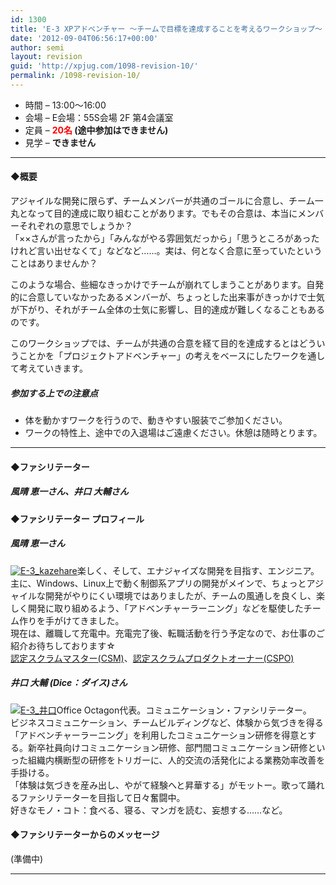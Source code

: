 ```yaml
---
id: 1300
title: 'E-3 XPアドベンチャー 〜チームで目標を達成することを考えるワークショップ〜【ワークショップ】'
date: '2012-09-04T06:56:17+00:00'
author: semi
layout: revision
guid: 'http://xpjug.com/1098-revision-10/'
permalink: /1098-revision-10/
---
```


- 時間 – 13:00〜16:00
- 会場 – E会場：55S会場 2F 第4会議室
- 定員 – **<font color="red">20名</font> (途中参加はできません)**
- 見学 – **できません**

---

#### ◆概要

アジャイルな開発に限らず、チームメンバーが共通のゴールに合意し、チーム一丸となって目的達成に取り組むことがあります。でもその合意は、本当にメンバーそれぞれの意思でしょうか？  
「××さんが言ったから」「みんながやる雰囲気だっから」「思うところがあったけれど言い出せなくて」などなど……。実は、何となく合意に至っていたということはありませんか？

このような場合、些細なきっかけでチームが崩れてしまうことがあります。自発的に合意していなかったあるメンバーが、ちょっとした出来事がきっかけで士気が下がり、それがチーム全体の士気に影響し、目的達成が難しくなることもあるのです。

このワークショップでは、チームが共通の合意を経て目的を達成するとはどういうことかを「プロジェクトアドベンチャー」の考えをベースにしたワークを通して考えていきます。

##### 参加する上での注意点

- 体を動かすワークを行うので、動きやすい服装でご参加ください。
- ワークの特性上、途中での入退場はご遠慮ください。休憩は随時とります。

---

#### ◆ファシリテーター

##### 風晴 恵一さん、井口 大輔さん

#### ◆ファシリテーター プロフィール

##### 風晴 恵一さん

[![](http://xpjug.com/wp-content/uploads/2012/08/E-3_kazehare-150x150.jpg "E-3_kazehare")](http://xpjug.com/wp-content/uploads/2012/08/E-3_kazehare.jpg)楽しく、そして、エナジャイズな開発を目指す、エンジニア。  
主に、Windows、Linux上で動く制御系アプリの開発がメインで、ちょっとアジャイルな開発がやりにくい環境ではありましたが、チームの風通しを良くし、楽しく開発に取り組めるよう、「アドベンチャーラーニング」などを駆使したチーム作りを手がけてきました。  
現在は、離職して充電中。充電完了後、転職活動を行う予定なので、お仕事のご紹介お待ちしております☆  
[認定スクラムマスター(CSM)](http://www.scrumalliance.org/pages/CSM)、[認定スクラムプロダクトオーナー(CSPO)](http://www.scrumalliance.org/pages/certified_scrum_product_owner)

##### 井口 大輔 (Dice：ダイス)さん

[![](http://xpjug.com/wp-content/uploads/2012/08/5921176ee41e29e65584f450ab6569aa-122x150.jpg "E-3_井口")](http://xpjug.com/wp-content/uploads/2012/08/5921176ee41e29e65584f450ab6569aa.jpg)Office Octagon代表。コミュニケーション・ファシリテーター。  
ビジネスコミュニケーション、チームビルディングなど、体験から気づきを得る「アドベンチャーラーニング」を利用したコミュニケーション研修を得意とする。新卒社員向けコミュニケーション研修、部門間コミュニケーション研修といった組織内横断型の研修をトリガーに、人的交流の活発化による業務効率改善を手掛ける。  
「体験は気づきを産み出し、やがて経験へと昇華する」がモットー。歌って踊れるファシリテーターを目指して日々奮闘中。  
好きなモノ・コト：食べる、寝る、マンガを読む、妄想する……など。

#### ◆ファシリテーターからのメッセージ

(準備中)

---